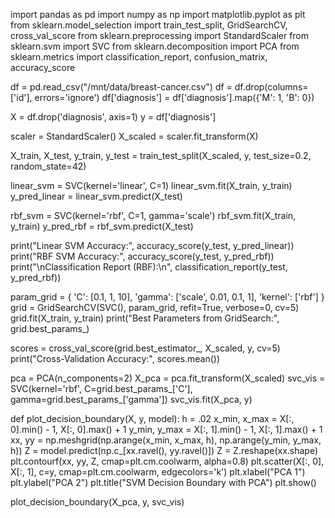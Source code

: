 import pandas as pd
import numpy as np
import matplotlib.pyplot as plt
from sklearn.model_selection import train_test_split, GridSearchCV, cross_val_score
from sklearn.preprocessing import StandardScaler
from sklearn.svm import SVC
from sklearn.decomposition import PCA
from sklearn.metrics import classification_report, confusion_matrix, accuracy_score

df = pd.read_csv("/mnt/data/breast-cancer.csv")
df = df.drop(columns=['id'], errors='ignore')
df['diagnosis'] = df['diagnosis'].map({'M': 1, 'B': 0})

X = df.drop('diagnosis', axis=1)
y = df['diagnosis']

scaler = StandardScaler()
X_scaled = scaler.fit_transform(X)

X_train, X_test, y_train, y_test = train_test_split(X_scaled, y, test_size=0.2, random_state=42)

linear_svm = SVC(kernel='linear', C=1)
linear_svm.fit(X_train, y_train)
y_pred_linear = linear_svm.predict(X_test)

rbf_svm = SVC(kernel='rbf', C=1, gamma='scale')
rbf_svm.fit(X_train, y_train)
y_pred_rbf = rbf_svm.predict(X_test)

print("Linear SVM Accuracy:", accuracy_score(y_test, y_pred_linear))
print("RBF SVM Accuracy:", accuracy_score(y_test, y_pred_rbf))
print("\nClassification Report (RBF):\n", classification_report(y_test, y_pred_rbf))

param_grid = {
    'C': [0.1, 1, 10],
    'gamma': ['scale', 0.01, 0.1, 1],
    'kernel': ['rbf']
}
grid = GridSearchCV(SVC(), param_grid, refit=True, verbose=0, cv=5)
grid.fit(X_train, y_train)
print("Best Parameters from GridSearch:", grid.best_params_)

scores = cross_val_score(grid.best_estimator_, X_scaled, y, cv=5)
print("Cross-Validation Accuracy:", scores.mean())

pca = PCA(n_components=2)
X_pca = pca.fit_transform(X_scaled)
svc_vis = SVC(kernel='rbf', C=grid.best_params_['C'], gamma=grid.best_params_['gamma'])
svc_vis.fit(X_pca, y)

def plot_decision_boundary(X, y, model):
    h = .02
    x_min, x_max = X[:, 0].min() - 1, X[:, 0].max() + 1
    y_min, y_max = X[:, 1].min() - 1, X[:, 1].max() + 1
    xx, yy = np.meshgrid(np.arange(x_min, x_max, h), np.arange(y_min, y_max, h))
    Z = model.predict(np.c_[xx.ravel(), yy.ravel()])
    Z = Z.reshape(xx.shape)
    plt.contourf(xx, yy, Z, cmap=plt.cm.coolwarm, alpha=0.8)
    plt.scatter(X[:, 0], X[:, 1], c=y, cmap=plt.cm.coolwarm, edgecolors='k')
    plt.xlabel("PCA 1")
    plt.ylabel("PCA 2")
    plt.title("SVM Decision Boundary with PCA")
    plt.show()

plot_decision_boundary(X_pca, y, svc_vis)
